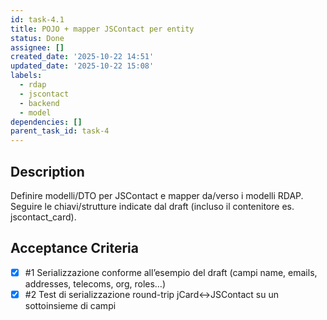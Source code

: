```yaml
---
id: task-4.1
title: POJO + mapper JSContact per entity
status: Done
assignee: []
created_date: '2025-10-22 14:51'
updated_date: '2025-10-22 15:08'
labels:
  - rdap
  - jscontact
  - backend
  - model
dependencies: []
parent_task_id: task-4
---
```


## Description

<!-- SECTION:DESCRIPTION:BEGIN -->
Definire modelli/DTO per JSContact e mapper da/verso i modelli RDAP.
Seguire le chiavi/strutture indicate dal draft (incluso il contenitore es. jscontact_card).
<!-- SECTION:DESCRIPTION:END -->

## Acceptance Criteria
<!-- AC:BEGIN -->
- [x] #1 Serializzazione conforme all’esempio del draft (campi name, emails, addresses, telecoms, org, roles…)
- [x] #2 Test di serializzazione round-trip jCard↔JSContact su un sottoinsieme di campi
<!-- AC:END -->
